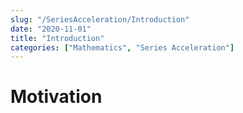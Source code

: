 ```yaml
---
slug: "/SeriesAcceleration/Introduction"
date: "2020-11-01"
title: "Introduction"
categories: ["Mathematics", "Series Acceleration"]
---
```


# Motivation
